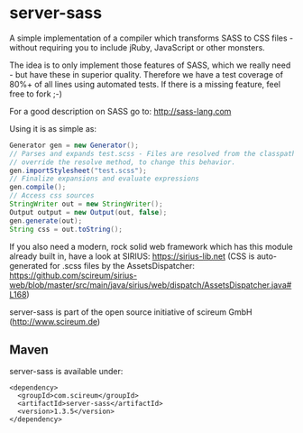 server-sass
======

A simple implementation of a compiler which transforms SASS to CSS files - without requiring you to include jRuby,
JavaScript or other monsters.

The idea is to only implement those features of SASS, which we really need - but have these in superior quality.
Therefore we have a test coverage of 80%+ of all lines using automated tests. If there is a missing feature,
feel free to fork ;-)

For a good description on SASS go to: http://sass-lang.com

Using it is as simple as:

```java
Generator gen = new Generator();
// Parses and expands test.scss - Files are resolved from the classpath, subclass Generator and
// override the resolve method, to change this behavior.
gen.importStylesheet("test.scss");
// Finalize expansions and evaluate expressions
gen.compile();
// Access css sources
StringWriter out = new StringWriter();
Output output = new Output(out, false);
gen.generate(out);
String css = out.toString();
```
If you also need a modern, rock solid web framework which has this module already built in, have
a look at SIRIUS: https://sirius-lib.net (CSS is auto-generated for .scss files by the AssetsDispatcher: https://github.com/scireum/sirius-web/blob/master/src/main/java/sirius/web/dispatch/AssetsDispatcher.java#L168)

server-sass is part of the open source initiative of scireum GmbH (http://www.scireum.de)

## Maven

server-sass is available under:

    <dependency>
      <groupId>com.scireum</groupId>
      <artifactId>server-sass</artifactId>
      <version>1.3.5</version>
    </dependency>

